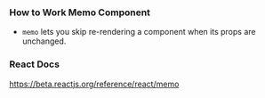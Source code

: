 ### How to Work Memo Component
- `memo` lets you skip re-rendering a component when its props are unchanged.
### React Docs
https://beta.reactjs.org/reference/react/memo
